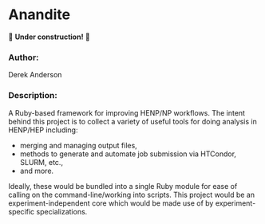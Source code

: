 # Anandite

🚧 **Under construction!** 🚧

### Author:
Derek Anderson

### Description:
A Ruby-based framework for improving HENP/NP workflows. The intent behind this project
is to collect a variety of useful tools for doing analysis in HENP/HEP including:
- merging and managing output files,
- methods to generate and automate job submission via HTCondor, SLURM, etc.,
- and more.

Ideally, these would be bundled into a single Ruby module for ease of calling on the
command-line/working into scripts. This project would be an experiment-independent core
which would be made use of by experiment-specific specializations.
